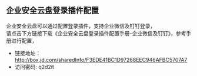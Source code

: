 ## 企业安全云盘登录插件配置
企业安全云盘可以通过配置登录插件，支持企业微信及钉钉登录，<br>
请点击下方链接下载《企业安全云盘登录插件配置手册-企业微信及钉钉》，参考手册进行配置，<br>
- 链接地址：http://box.jd.com/sharedInfo/F3EDE41BC1D97268EEC946AFBC5707A7<br>
- 访问密码: q2d2it
